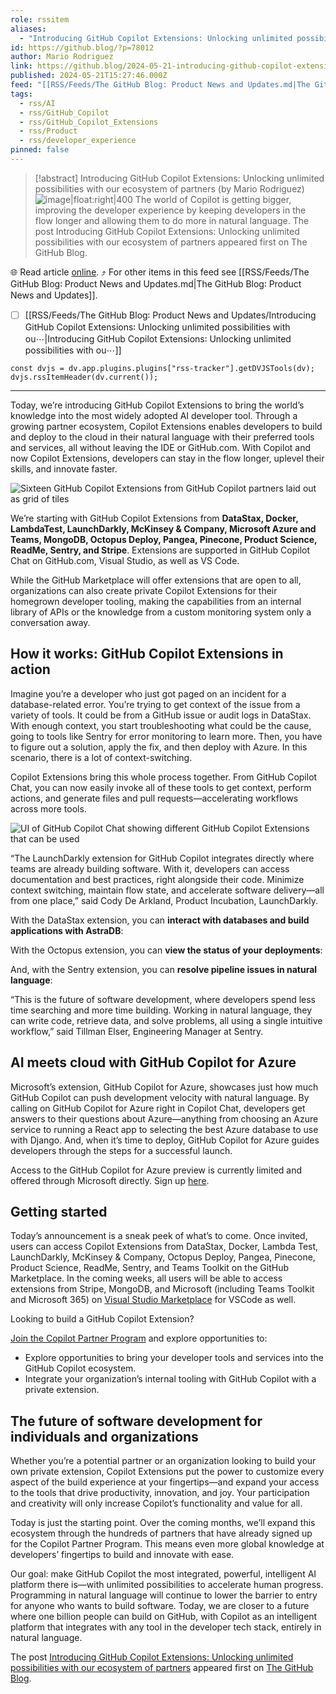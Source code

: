 ```yaml
---
role: rssitem
aliases:
  - "Introducing GitHub Copilot Extensions: Unlocking unlimited possibilities with our ecosystem of partners"
id: https://github.blog/?p=78012
author: Mario Rodriguez
link: https://github.blog/2024-05-21-introducing-github-copilot-extensions/
published: 2024-05-21T15:27:46.000Z
feed: "[[RSS/Feeds/The GitHub Blog꞉ Product News and Updates.md|The GitHub Blog꞉ Product News and Updates]]"
tags:
  - rss/AI
  - rss/GitHub_Copilot
  - rss/GitHub_Copilot_Extensions
  - rss/Product
  - rss/developer_experience
pinned: false
---
```


> [!abstract] Introducing GitHub Copilot Extensions: Unlocking unlimited possibilities with our ecosystem of partners (by Mario Rodriguez)
> ![image|float:right|400](https://github.blog/wp-content/uploads/2024/05/Marketplace-App-Tiles@2x.png?resize=1024%2C597) The world of Copilot is getting bigger, improving the developer experience by keeping developers in the flow longer and allowing them to do more in natural language. The post Introducing GitHub Copilot Extensions: Unlocking unlimited possibilities with our ecosystem of partners appeared first on The GitHub Blog.

🌐 Read article [online](https://github.blog/2024-05-21-introducing-github-copilot-extensions/). ⤴ For other items in this feed see [[RSS/Feeds/The GitHub Blog꞉ Product News and Updates.md|The GitHub Blog꞉ Product News and Updates]].

- [ ] [[RSS/Feeds/The GitHub Blog꞉ Product News and Updates/Introducing GitHub Copilot Extensions꞉ Unlocking unlimited possibilities with ou⋯|Introducing GitHub Copilot Extensions꞉ Unlocking unlimited possibilities with ou⋯]]

~~~dataviewjs
const dvjs = dv.app.plugins.plugins["rss-tracker"].getDVJSTools(dv);
dvjs.rssItemHeader(dv.current());
~~~

- - -

Today, we’re introducing GitHub Copilot Extensions to bring the world’s knowledge into the most widely adopted AI developer tool. Through a growing partner ecosystem, Copilot Extensions enables developers to build and deploy to the cloud in their natural language with their preferred tools and services, all without leaving the IDE or GitHub.com. With Copilot and now Copilot Extensions, developers can stay in the flow longer, uplevel their skills, and innovate faster.

![Sixteen GitHub Copilot Extensions from GitHub Copilot partners laid out as grid of tiles](https://github.blog/wp-content/uploads/2024/05/Marketplace-App-Tiles@2x.png?resize=1024%2C597)

We’re starting with GitHub Copilot Extensions from **DataStax, Docker, LambdaTest, LaunchDarkly, McKinsey & Company, Microsoft Azure and Teams, MongoDB, Octopus Deploy, Pangea, Pinecone, Product Science, ReadMe, Sentry, and Stripe**. Extensions are supported in GitHub Copilot Chat on GitHub.com, Visual Studio, as well as VS Code.

While the GitHub Marketplace will offer extensions that are open to all, organizations can also create private Copilot Extensions for their homegrown developer tooling, making the capabilities from an internal library of APIs or the knowledge from a custom monitoring system only a conversation away.

## How it works: GitHub Copilot Extensions in action[](#how-it-works-github-copilot-extensions-in-action)

Imagine you’re a developer who just got paged on an incident for a database-related error. You’re trying to get context of the issue from a variety of tools. It could be from a GitHub issue or audit logs in DataStax. With enough context, you start troubleshooting what could be the cause, going to tools like Sentry for error monitoring to learn more. Then, you have to figure out a solution, apply the fix, and then deploy with Azure. In this scenario, there is a lot of context-switching.

Copilot Extensions bring this whole process together. From GitHub Copilot Chat, you can now easily invoke all of these tools to get context, perform actions, and generate files and pull requests—accelerating workflows across more tools.

![UI of GitHub Copilot Chat showing different GitHub Copilot Extensions that can be used](https://github.blog/wp-content/uploads/2024/05/Extensibility-Product-UI-docker.png?resize=1024%2C601)

“The LaunchDarkly extension for GitHub Copilot integrates directly where teams are already building software. With it, developers can access documentation and best practices, right alongside their code. Minimize context switching, maintain flow state, and accelerate software delivery—all from one place,” said Cody De Arkland, Product Incubation, LaunchDarkly.

With the DataStax extension, you can **interact with databases and build applications with AstraDB**:

With the Octopus extension, you can **view the status of your deployments**:

And, with the Sentry extension, you can **resolve pipeline issues in natural language**:

“This is the future of software development, where developers spend less time searching and more time building. Working in natural language, they can write code, retrieve data, and solve problems, all using a single intuitive workflow,” said Tillman Elser, Engineering Manager at Sentry.

## AI meets cloud with GitHub Copilot for Azure[](#ai-meets-cloud-with-github-copilot-for-azure)

Microsoft’s extension, GitHub Copilot for Azure, showcases just how much GitHub Copilot can push development velocity with natural language. By calling on GitHub Copilot for Azure right in Copilot Chat, developers get answers to their questions about Azure—anything from choosing an Azure service to running a React app to selecting the best Azure database to use with Django. And, when it’s time to deploy, GitHub Copilot for Azure guides developers through the steps for a successful launch.

Access to the GitHub Copilot for Azure preview is currently limited and offered through Microsoft directly. Sign up [here](https://aka.ms/azcode/copilot/preview-signup).

## Getting started[](#getting-started)

Today’s announcement is a sneak peek of what’s to come. Once invited, users can access Copilot Extensions from DataStax, Docker, Lambda Test, LaunchDarkly, McKinsey & Company, Octopus Deploy, Pangea, Pinecone, Product Science, ReadMe, Sentry, and Teams Toolkit on the GitHub Marketplace. In the coming weeks, all users will be able to access extensions from Stripe, MongoDB, and Microsoft (including Teams Toolkit and Microsoft 365) on [Visual Studio Marketplace](https://code.visualstudio.com/api/extension-guides/chat) for VSCode as well.

Looking to build a GitHub Copilot Extension?

[Join the Copilot Partner Program](https://github.com/features/preview/copilot-partner-program) and explore opportunities to:

- Explore opportunities to bring your developer tools and services into the GitHub Copilot ecosystem.
- Integrate your organization’s internal tooling with GitHub Copilot with a private extension.

## The future of software development for individuals and organizations[](#the-future-of-software-development-for-individuals-and-organizations)

Whether you’re a potential partner or an organization looking to build your own private extension, Copilot Extensions put the power to customize every aspect of the build experience at your fingertips—and expand your access to the tools that drive productivity, innovation, and joy. Your participation and creativity will only increase Copilot’s functionality and value for all.

Today is just the starting point. Over the coming months, we’ll expand this ecosystem through the hundreds of partners that have already signed up for the Copilot Partner Program. This means even more global knowledge at developers’ fingertips to build and innovate with ease.

Our goal: make GitHub Copilot the most integrated, powerful, intelligent AI platform there is—with unlimited possibilities to accelerate human progress. Programming in natural language will continue to lower the barrier to entry for anyone who wants to build software. Today, we are closer to a future where one billion people can build on GitHub, with Copilot as an intelligent platform that integrates with any tool in the developer tech stack, entirely in natural language.

The post [Introducing GitHub Copilot Extensions: Unlocking unlimited possibilities with our ecosystem of partners](https://github.blog/2024-05-21-introducing-github-copilot-extensions/) appeared first on [The GitHub Blog](https://github.blog).
